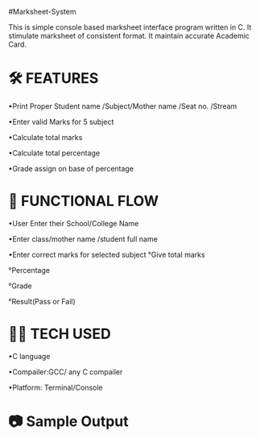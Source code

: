 #Marksheet-System

This is simple console based marksheet interface program written in C. 
It stimulate marksheet of consistent format. 
It maintain accurate Academic Card. 

# 🛠 FEATURES
  
  •Print Proper Student name /Subject/Mother name /Seat no. /Stream 

  •Enter valid Marks for 5 subject

  •Calculate total marks 

  •Calculate total percentage 

  •Grade assign on base of percentage

# 📌 FUNCTIONAL FLOW 

  •User Enter their School/College Name

  •Enter class/mother name /student full name

  •Enter correct marks for selected subject 
  °Give total marks 
  
  °Percentage 
       
  °Grade 

  °Result(Pass or Fail) 
      
# 👩‍💻 TECH USED 

   •C language

   •Compailer:GCC/ any C compailer

   •Platform: Terminal/Console 


# 📷 Sample Output

   




  
